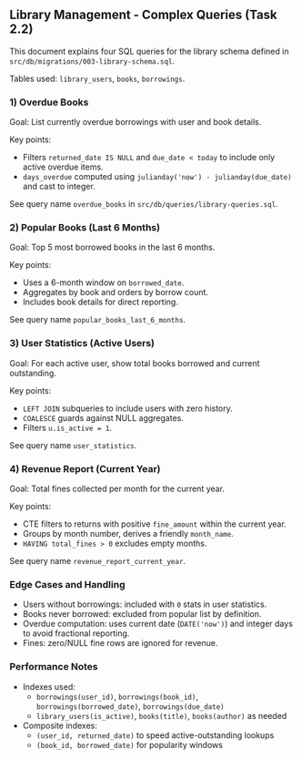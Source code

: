 ## Library Management - Complex Queries (Task 2.2)

This document explains four SQL queries for the library schema defined in `src/db/migrations/003-library-schema.sql`.

Tables used: `library_users`, `books`, `borrowings`.

### 1) Overdue Books

Goal: List currently overdue borrowings with user and book details.

Key points:
- Filters `returned_date IS NULL` and `due_date < today` to include only active overdue items.
- `days_overdue` computed using `julianday('now') - julianday(due_date)` and cast to integer.

See query name `overdue_books` in `src/db/queries/library-queries.sql`.

### 2) Popular Books (Last 6 Months)

Goal: Top 5 most borrowed books in the last 6 months.

Key points:
- Uses a 6-month window on `borrowed_date`.
- Aggregates by book and orders by borrow count.
- Includes book details for direct reporting.

See query name `popular_books_last_6_months`.

### 3) User Statistics (Active Users)

Goal: For each active user, show total books borrowed and current outstanding.

Key points:
- `LEFT JOIN` subqueries to include users with zero history.
- `COALESCE` guards against NULL aggregates.
- Filters `u.is_active = 1`.

See query name `user_statistics`.

### 4) Revenue Report (Current Year)

Goal: Total fines collected per month for the current year.

Key points:
- CTE filters to returns with positive `fine_amount` within the current year.
- Groups by month number, derives a friendly `month_name`.
- `HAVING total_fines > 0` excludes empty months.

See query name `revenue_report_current_year`.

### Edge Cases and Handling

- Users without borrowings: included with `0` stats in user statistics.
- Books never borrowed: excluded from popular list by definition.
- Overdue computation: uses current date (`DATE('now')`) and integer days to avoid fractional reporting.
- Fines: zero/NULL fine rows are ignored for revenue.

### Performance Notes

- Indexes used:
  - `borrowings(user_id)`, `borrowings(book_id)`, `borrowings(borrowed_date)`, `borrowings(due_date)`
  - `library_users(is_active)`, `books(title)`, `books(author)` as needed
- Composite indexes:
  - `(user_id, returned_date)` to speed active-outstanding lookups
  - `(book_id, borrowed_date)` for popularity windows

